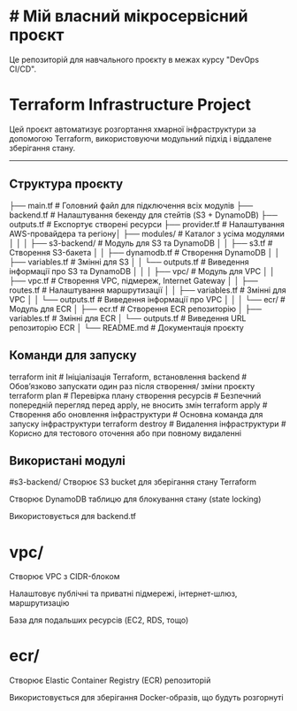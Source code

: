 # 	# Мій власний мікросервісний проєкт  
Це репозиторій для навчального проєкту в межах курсу "DevOps CI/CD".  
# Terraform Infrastructure Project

Цей проєкт автоматизує розгортання хмарної інфраструктури за допомогою Terraform, використовуючи модульний підхід і віддалене зберігання стану.

---

## Структура проєкту

├── main.tf                  # Головний файл для підключення всіх модулів
├── backend.tf               # Налаштування бекенду для стейтів (S3 + DynamoDB)
├── outputs.tf               # Експортує створені ресурси
├── provider.tf              # Налаштування AWS-провайдера та регіону│
├── modules/                 # Каталог з усіма модулями
│   │
│   ├── s3-backend/          # Модуль для S3 та DynamoDB
│   │   ├── s3.tf            # Створення S3-бакета
│   │   ├── dynamodb.tf      # Створення DynamoDB
│   │   ├── variables.tf     # Змінні для S3
│   │   └── outputs.tf       # Виведення інформації про S3 та DynamoDB
│   │
│   ├── vpc/                 # Модуль для VPC
│   │   ├── vpc.tf           # Створення VPC, підмереж, Internet Gateway
│   │   ├── routes.tf        # Налаштування маршрутизації
│   │   ├── variables.tf     # Змінні для VPC
│   │   └── outputs.tf       # Виведення інформації про VPC
│   │
│   └── ecr/                 # Модуль для ECR
│       ├── ecr.tf           # Створення ECR репозиторію
│       ├── variables.tf     # Змінні для ECR
│       └── outputs.tf       # Виведення URL репозиторію ECR
│
└── README.md                # Документація проєкту


## Команди для запуску
terraform init      # Ініціалізація Terraform, встановлення backend     # Обов’язково запускати один раз після створення/
                                                                        зміни проєкту
terraform plan      # Перевірка плану створення ресурсів                # Безпечний попередній перегляд перед apply, не 
                                                                        вносить змін
terraform apply     # Створення або оновлення інфраструктури            # Основна команда для запуску інфраструктури
terraform destroy   # Видалення інфраструктури                          # Корисно для тестового оточення або при повному 
                                                                        видаленні

## Використані модулі
#s3-backend/
Створює S3 bucket для зберігання стану Terraform

Створює DynamoDB таблицю для блокування стану (state locking)

Використовується для backend.tf

# vpc/
Створює VPC з CIDR-блоком

Налаштовує публічні та приватні підмережі, інтернет-шлюз, маршрутизацію

База для подальших ресурсів (EC2, RDS, тощо)

# ecr/
Створює Elastic Container Registry (ECR) репозиторій

Використовується для зберігання Docker-образів, що будуть розгорнуті